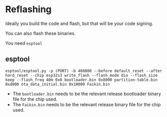 # Reflashing

Ideally you build the code and flash, but that will be your code signing.

You can also flash these binaries.

You need `esptool`

## esptool

`esptool/esptool.py -p (PORT) -b 460800 --before default_reset --after hard_reset --chip esp32s3 write_flash --flash_mode dio --flash_size keep --flash_freq 40m 0x0 bootloader.bin 0x8000 partition-table.bin 0xd000 ota_data_initial.bin 0x10000 Faikin.bin`

- The `bootloader.bin` needs to be the relevant release bootloader binary file for the chip used.
- The `Faikin.bin` needs to be the relevant release binary file for the chip used.
